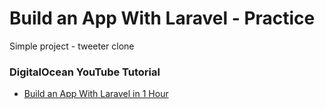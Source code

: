 # Build an App With Laravel - Practice

Simple project - tweeter clone

### DigitalOcean YouTube Tutorial 

- [Build an App With Laravel in 1 Hour](https://www.youtube.com/watch?v=MVo4DHIksfY)

